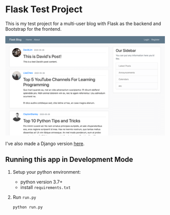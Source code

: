 # Flask Test Project

This is my test project for a multi-user blog with Flask as the backend and Bootstrap for the frontend.

<img src="https://github.com/claytonchew/img/raw/master/flask-blog-screenshot.png" width="500px" />

I've also made a Django version [here](https://github.com/claytonchew/django-test-project).

## Running this app in Development Mode

1. Setup your python environment:

   * python version 3.7+
   * install `requirements.txt`

2. Run `run.py`

    ```bash
    python run.py
    ```
